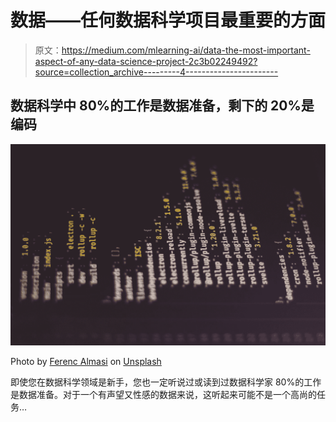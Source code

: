 # 数据——任何数据科学项目最重要的方面

> 原文：<https://medium.com/mlearning-ai/data-the-most-important-aspect-of-any-data-science-project-2c3b02249492?source=collection_archive---------4----------------------->

## 数据科学中 80%的工作是数据准备，剩下的 20%是编码

![](img/139b89c5f88a5eafab9defb0b93b6adf.png)

Photo by [Ferenc Almasi](https://unsplash.com/@flowforfrank?utm_source=medium&utm_medium=referral) on [Unsplash](https://unsplash.com?utm_source=medium&utm_medium=referral)

即使您在数据科学领域是新手，您也一定听说过或读到过数据科学家 80%的工作是数据准备。对于一个有声望又性感的数据来说，这听起来可能不是一个高尚的任务…